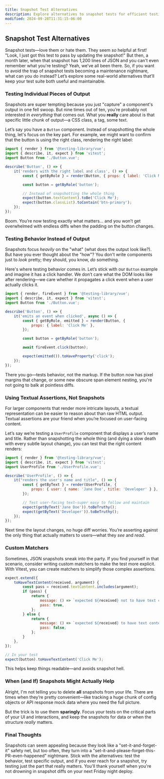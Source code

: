```yaml
---
title: Snapshot Test Alternatives
description: Explore alternatives to snapshot tests for efficient testing.
modified: 2024-09-28T11:31:15-06:00
---
```


## Snapshot Test Alternatives

Snapshot tests—love them or hate them. They seem *so* helpful at first! "Look, I just got this test to pass by updating the snapshot!" But then, a month later, when that snapshot has 1,200 lines of JSON and you can't even remember what you're testing? Yeah, we’ve all been there. So, if you want to avoid the trap of snapshot tests becoming a maintenance nightmare, what can you do instead? Let’s explore some real-world alternatives that’ll keep your test suite both useful and maintainable.

### Testing Individual Pieces of Output

Snapshots are super tempting because you just "capture" a component's output in one fell swoop. But nine times out of ten, you’re probably not interested in *everything* that comes out. What you **really** care about is that specific little chunk of output—a CSS class, a tag, some text.

Let’s say you have a `Button` component. Instead of snapshotting the whole thing, let's focus on the key part. For example, we might want to confirm that the button is using the right class, rendering the right label:

```js
import { render } from '@testing-library/vue';
import { describe, it, expect } from 'vitest';
import Button from './Button.vue';

describe('Button', () => {
	it('renders with the right label and class', () => {
		const { getByRole } = render(Button, { props: { label: 'Click Me' } });

		const button = getByRole('button');

		// Instead of snapshotting the whole thing
		expect(button.textContent).toBe('Click Me');
		expect(button.classList).toContain('btn-primary');
	});
});
```

Boom. You’re now testing exactly what matters… and you won’t get overwhelmed with endless diffs when the padding on the button changes.

### Testing Behavior Instead of Output

Snapshots focus *heavily* on the "what" (what does the output look like?). But have you ever thought about the "how"? You don't write components just to *look* pretty; they should, you know, *do* something.

Here's where testing behavior comes in. Let’s stick with our `Button` example and imagine it has a click handler. We don’t care what the DOM looks like after rendering—we care whether it propagates a click event when a user actually clicks it.

```js
import { render, fireEvent } from '@testing-library/vue';
import { describe, it, expect } from 'vitest';
import Button from './Button.vue';

describe('Button', () => {
	it('emits an event when clicked', async () => {
		const { getByRole, emitted } = render(Button, {
			props: { label: 'Click Me' },
		});

		const button = getByRole('button');

		await fireEvent.click(button);

		expect(emitted()).toHaveProperty('click');
	});
});
```

There you go—tests behavior, not the markup. If the button now has pixel margins that change, or some new obscure span element nesting, you're not going to balk at pointless diffs.

### Using Textual Assertions, Not Snapshots

For larger components that render more intricate layouts, a textual representation can be easier to reason about than raw HTML output. Textual assertions are your friend when you’re focused on user-facing content.

Let’s say we’re testing a `UserProfile` component that displays a user’s name and title. Rather than snapshotting the whole thing (and dying a slow death with every subtle layout change), you can test that the right content renders:

```js
import { render } from '@testing-library/vue';
import { describe, it, expect } from 'vitest';
import UserProfile from './UserProfile.vue';

describe('UserProfile', () => {
	it("renders the user's name and title", () => {
		const { getByText } = render(UserProfile, {
			props: { user: { name: 'Jane Doe', title: 'Developer' } },
		});

		// Test user-facing text—super easy to follow and maintain
		expect(getByText('Jane Doe')).toBeTruthy();
		expect(getByText('Developer')).toBeTruthy();
	});
});
```

Next time the layout changes, no huge diff worries. You’re asserting against the only thing that actually matters to users—what they *see* and *read*.

### Custom Matchers

Sometimes, JSON snapshots sneak into the party. If you find yourself in that scenario, consider writing custom matchers to make the test more explicit. With Vitest, you can create matchers to simplify those complex assertions.

```js
expect.extend({
	toHaveTextContent(received, argument) {
		const pass = received.textContent.includes(argument);
		if (pass) {
			return {
				message: () => `expected ${received} not to have text content ${argument}`,
				pass: true,
			};
		} else {
			return {
				message: () => `expected ${received} to have text content ${argument}`,
				pass: false,
			};
		}
	},
});

// In your test
expect(button).toHaveTextContent('Click Me');
```

This helps keep things readable—and avoids snapshot hell.

### When (and If) Snapshots Might Actually Help

Alright, I'm not telling you to delete **all** snapshots from your life. There are times when they’re pretty convenient—like tracking a huge chunk of config objects or API response mock data where you need the full picture.

But the trick is to use them **sparingly**. Focus your tests on the critical parts of your UI and interactions, and keep the snapshots for data or when the structure *really* matters.

### Final Thoughts

Snapshots can seem appealing because they look like a "set-it-and-forget-it" safety net, but too often, they turn into a "set-it-and-please-forget-this-PR-even-happened" nightmare. Stick with the alternatives: test the behavior, test specific output, and if you ever reach for a snapshot, try testing just the part that really matters. You'll thank yourself when you're not drowning in snapshot diffs on your next Friday night deploy.

```ts
```
